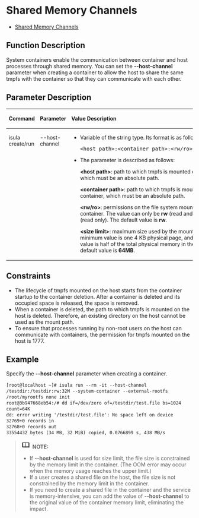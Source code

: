 # Shared Memory Channels

- [Shared Memory Channels](#shared-memory-channels)


## Function Description

System containers enable the communication between container and host processes through shared memory. You can set the  **--host-channel**  parameter when creating a container to allow the host to share the same tmpfs with the container so that they can communicate with each other.

## Parameter Description


<table><thead align="left"><tr id="en-us_topic_0182200837_row1569373816419"><th class="cellrowborder" valign="top" width="18%" id="mcps1.1.4.1.1"><p id="en-us_topic_0182200837_p106936387415"><a name="en-us_topic_0182200837_p106936387415"></a><a name="en-us_topic_0182200837_p106936387415"></a><strong id="en-us_topic_0182200837_b198081211366"><a name="en-us_topic_0182200837_b198081211366"></a><a name="en-us_topic_0182200837_b198081211366"></a>Command</strong></p>
</th>
<th class="cellrowborder" valign="top" width="18.25%" id="mcps1.1.4.1.2"><p id="en-us_topic_0182200837_p15693173814112"><a name="en-us_topic_0182200837_p15693173814112"></a><a name="en-us_topic_0182200837_p15693173814112"></a>Parameter</p>
</th>
<th class="cellrowborder" valign="top" width="63.74999999999999%" id="mcps1.1.4.1.3"><p id="en-us_topic_0182200837_p346122717615"><a name="en-us_topic_0182200837_p346122717615"></a><a name="en-us_topic_0182200837_p346122717615"></a><strong id="en-us_topic_0182200837_b173010323615"><a name="en-us_topic_0182200837_b173010323615"></a><a name="en-us_topic_0182200837_b173010323615"></a>Value Description</strong></p>
</th>
</tr>
</thead>
<tbody><tr id="en-us_topic_0182200837_row12693163810415"><td class="cellrowborder" valign="top" width="18%" headers="mcps1.1.4.1.1 "><p id="en-us_topic_0182200837_p66931838134110"><a name="en-us_topic_0182200837_p66931838134110"></a><a name="en-us_topic_0182200837_p66931838134110"></a>isula create/run</p>
</td>
<td class="cellrowborder" valign="top" width="18.25%" headers="mcps1.1.4.1.2 "><p id="en-us_topic_0182200837_p20308121310422"><a name="en-us_topic_0182200837_p20308121310422"></a><a name="en-us_topic_0182200837_p20308121310422"></a>--host-channel</p>
</td>
<td class="cellrowborder" valign="top" width="63.74999999999999%" headers="mcps1.1.4.1.3 "><a name="en-us_topic_0182200837_ul16925155365712"></a><a name="en-us_topic_0182200837_ul16925155365712"></a><ul id="en-us_topic_0182200837_ul16925155365712"><li>Variable of the string type. Its format is as follows:<pre class="screen" id="en-us_topic_0182200837_screen46854212570"><a name="en-us_topic_0182200837_screen46854212570"></a><a name="en-us_topic_0182200837_screen46854212570"></a>&lt;host path&gt;:&lt;container path&gt;:&lt;rw/ro&gt;:&lt;size limit&gt;</pre>
</li><li>The parameter is described as follows:<p id="en-us_topic_0182200837_p1888853414582"><a name="en-us_topic_0182200837_p1888853414582"></a><a name="en-us_topic_0182200837_p1888853414582"></a><strong id="en-us_topic_0182200837_b1106202016374"><a name="en-us_topic_0182200837_b1106202016374"></a><a name="en-us_topic_0182200837_b1106202016374"></a>&lt;host path&gt;</strong>: path to which tmpfs is mounted on the host, which must be an absolute path.</p>
<p id="en-us_topic_0182200837_p288863414581"><a name="en-us_topic_0182200837_p288863414581"></a><a name="en-us_topic_0182200837_p288863414581"></a><strong id="en-us_topic_0182200837_b38241622163714"><a name="en-us_topic_0182200837_b38241622163714"></a><a name="en-us_topic_0182200837_b38241622163714"></a>&lt;container path&gt;</strong>: path to which tmpfs is mounted in a container, which must be an absolute path.</p>
<p id="en-us_topic_0182200837_p888843420582"><a name="en-us_topic_0182200837_p888843420582"></a><a name="en-us_topic_0182200837_p888843420582"></a><strong id="en-us_topic_0182200837_b18696225143714"><a name="en-us_topic_0182200837_b18696225143714"></a><a name="en-us_topic_0182200837_b18696225143714"></a>&lt;rw/ro&gt;</strong>: permissions on the file system mounted to the container. The value can only be <strong id="en-us_topic_0182200837_b0966171714512"><a name="en-us_topic_0182200837_b0966171714512"></a><a name="en-us_topic_0182200837_b0966171714512"></a>rw</strong> (read and write) or <strong id="en-us_topic_0182200837_b849419220520"><a name="en-us_topic_0182200837_b849419220520"></a><a name="en-us_topic_0182200837_b849419220520"></a>ro</strong> (read only). The default value is <strong id="en-us_topic_0182200837_b185072270511"><a name="en-us_topic_0182200837_b185072270511"></a><a name="en-us_topic_0182200837_b185072270511"></a>rw</strong>.</p>
<p id="en-us_topic_0182200837_p0889133414583"><a name="en-us_topic_0182200837_p0889133414583"></a><a name="en-us_topic_0182200837_p0889133414583"></a><strong id="en-us_topic_0182200837_b12559152953711"><a name="en-us_topic_0182200837_b12559152953711"></a><a name="en-us_topic_0182200837_b12559152953711"></a>&lt;size limit&gt;</strong>: maximum size used by the mounted tmpfs. The minimum value is one 4 KB physical page, and the maximum value is half of the total physical memory in the system. The default value is <strong id="en-us_topic_0182200837_b135102714713"><a name="en-us_topic_0182200837_b135102714713"></a><a name="en-us_topic_0182200837_b135102714713"></a>64MB</strong>.</p>
</li></ul>
</td>
</tr>
</tbody>
</table>

## Constraints

-   The lifecycle of tmpfs mounted on the host starts from the container startup to the container deletion. After a container is deleted and its occupied space is released, the space is removed.
-   When a container is deleted, the path to which tmpfs is mounted on the host is deleted. Therefore, an existing directory on the host cannot be used as the mount path.
-   To ensure that processes running by non-root users on the host can communicate with containers, the permission for tmpfs mounted on the host is 1777.

## Example

Specify the  **--host-channel**  parameter when creating a container.

```
[root@localhost ~]# isula run --rm -it --host-channel /testdir:/testdir:rw:32M --system-container --external-rootfs /root/myrootfs none init 
root@3b947668eb54:/# dd if=/dev/zero of=/testdir/test.file bs=1024 count=64K 
dd: error writing '/testdir/test.file': No space left on device 
32769+0 records in 
32768+0 records out 
33554432 bytes (34 MB, 32 MiB) copied, 0.0766899 s, 438 MB/s
```

>![](./public_sys-resources/icon-note.gif) **NOTE:**   
>-   If  **--host-channel**  is used for size limit, the file size is constrained by the memory limit in the container. \(The OOM error may occur when the memory usage reaches the upper limit.\)  
>-   If a user creates a shared file on the host, the file size is not constrained by the memory limit in the container.  
>-   If you need to create a shared file in the container and the service is memory-intensive, you can add the value of  **--host-channel**  to the original value of the container memory limit, eliminating the impact.  

